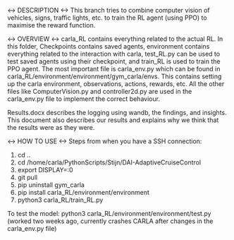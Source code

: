 <-> DESCRIPTION <->
This branch tries to combine computer vision of vehicles, signs, traffic lights, etc. to train the RL 
agent (using PPO) to maximise the reward function. 

<-> OVERVIEW <->
carla_RL contains everything related to the actual RL. In this folder, Checkpoints contains saved agents, 
environment contains everything related to the interaction with carla, test_RL.py can be used to test 
saved agents using their checkpoint, and train_RL is used to train the PPO agent. The most important 
file is carla_env.py which can be found in carla_RL/environment/environment/gym_carla/envs. This contains 
setting up the carla environment, observations, actions, rewards, etc. All the other files like 
ComputerVision.py and controller2d.py are used in the carla_env.py file to implement the correct 
behaviour.

Results.docx describes the logging using wandb, the findings, and insights. This document also describes
our results and explains why we think that the results were as they were.

<-> HOW TO USE <->
Steps from when you have a SSH connection:
1) cd ..
2) cd /home/carla/PythonScripts/Stijn/DAI-AdaptiveCruiseControl
3) export DISPLAY=:0
4) git pull
5) pip uninstall gym_carla
6) pip install carla_RL/environment/environment
7) python3 carla_RL/train_RL.py

To test the model:
python3 carla_RL/environment/environment/test.py
(worked two weeks ago, currently crashes CARLA after changes in the carla_env.py file)